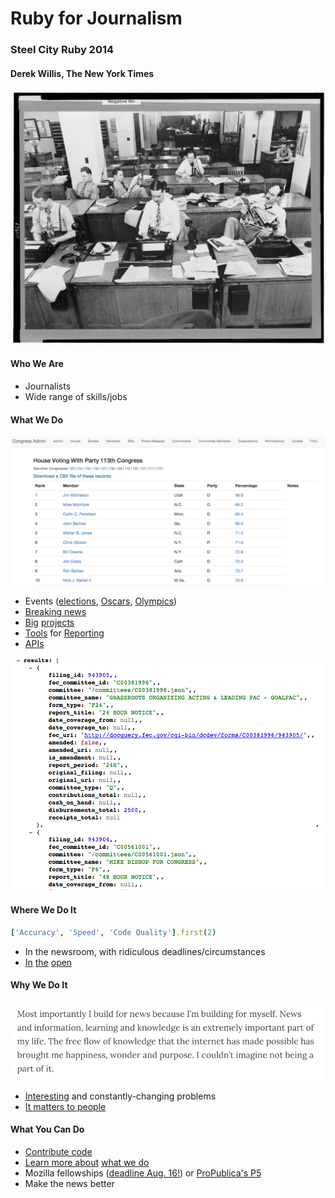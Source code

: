 # Ruby for Journalism
### Steel City Ruby 2014
#### Derek Willis, The New York Times

![NYT newsroom](https://raw.githubusercontent.com/dwillis/ruby_for_journalism/master/nyt_newsroom.jpg)

#### Who We Are

* Journalists
* Wide range of skills/jobs

#### What We Do

![Congress Admin](https://raw.githubusercontent.com/dwillis/ruby_for_journalism/master/congress_admin.png)

* Events ([elections](http://elections.nytimes.com/2012/results/president/big-board), [Oscars](http://oscars.nytimes.com/2014/ballot/9kca0m1j), [Olympics](http://sochi2014.nytimes.com/results))
* [Breaking news](http://projects.nytimes.com/clinton-schedules)
* [Big](https://projects.propublica.org/treatment/) [projects](http://projects.nytimes.com/toxic-waters/polluters/pennsylvania)
* [Tools](https://github.com/TheUpshot/statement) for [Reporting](https://github.com/NYTimes/Fech)
* [APIs](http://developer.nytimes.com/docs)

![Campaign Finance API](https://raw.githubusercontent.com/dwillis/ruby_for_journalism/master/filings_api.png)

#### Where We Do It

```ruby
['Accuracy', 'Speed', 'Code Quality'].first(2)
```

* In the newsroom, with ridiculous deadlines/circumstances
* [In](https://github.com/documentcloud) [the](https://github.com/propublica) [open](https://github.com/NYTimes)

#### Why We Do It

![Ryan Mark](https://raw.githubusercontent.com/dwillis/ruby_for_journalism/master/ryan_mark.png)

* [Interesting](http://laurenrabaino.com/2014/07/why-develop-in-the-newsroom/) and constantly-changing problems
* [It matters to people](http://ryantmark.tumblr.com/post/92156514574/why-i-build-for-news)

#### What You Can Do

* [Contribute code](http://code.minnpost.com/car-code/)
* [Learn more about](http://www.ire.org/nicar/) [what we do](http://www.propublica.org/nerds)
* Mozilla fellowships ([deadline Aug. 16!](http://opennews.org/fellowships/apply.html)) or [ProPublica's P5](http://www.propublica.org/about/p5-project)
* Make the news better